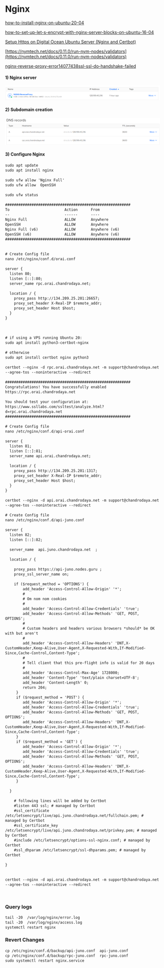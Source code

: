 # Nginx

[how-to-install-nginx-on-ubuntu-20-04](https://www.digitalocean.com/community/tutorials/how-to-install-nginx-on-ubuntu-20-04#step-5-%E2%80%93-setting-up-server-blocks-\(recommended\))

[how-to-set-up-let-s-encrypt-with-nginx-server-blocks-on-ubuntu-16-04](https://www.digitalocean.com/community/tutorials/how-to-set-up-let-s-encrypt-with-nginx-server-blocks-on-ubuntu-16-04)

[Setup Https on Digital Ocean Ubuntu Server (Nginx and Certbot)](https://www.youtube.com/watch?v=r-ljiO\_7MME)

[https://nymtech.net/docs/0.11.0/run-nym-nodes/validators](https://nymtech.net/docs/0.11.0/run-nym-nodes/validators)

[nginx-reverse-proxy-error14077438ssl-ssl-do-handshake-failed](https://coderedirect.com/questions/503281/nginx-reverse-proxy-error14077438ssl-ssl-do-handshake-failed)

#### 1) Nginx server

![](<../.gitbook/assets/image (9).png>)

#### 2) Subdomain creation

![](<../.gitbook/assets/image (11).png>)

#### 3) Configure Nginx



```
sudo apt update
sudo apt install nginx

sudo ufw allow 'Nginx Full'
sudo ufw allow  OpenSSH

sudo ufw status

#########################################################
To                         Action      From
--                         ------      ----
Nginx Full                 ALLOW       Anywhere                  
OpenSSH                    ALLOW       Anywhere                  
Nginx Full (v6)            ALLOW       Anywhere (v6)             
OpenSSH (v6)               ALLOW       Anywhere (v6)  
#########################################################


# Create Config file
nano /etc/nginx/conf.d/orai.conf

server {
  listen 80;
  listen [::]:80;
  server_name rpc.orai.chandrodaya.net;

  location / {
    proxy_pass http://134.209.25.201:26657;
    proxy_set_header X-Real-IP $remote_addr;
    proxy_set_header Host $host;
  }
}



# if using a VPS running Ubuntu 20:
sudo apt install python3-certbot-nginx

# otherwise
sudo apt install certbot nginx python3

certbot --nginx -d rpc.orai.chandrodaya.net -m support@chandrodaya.net --agree-tos --noninteractive --redirect

#########################################################
Congratulations! You have successfully enabled https://rpc.orai.chandrodaya.net

You should test your configuration at:
https://www.ssllabs.com/ssltest/analyze.html?d=rpc.orai.chandrodaya.net
#########################################################

# Create Config file
nano /etc/nginx/conf.d/api-orai.conf

server {
  listen 81;
  listen [::]:81;
  server_name api.orai.chandrodaya.net;

  location / {
    proxy_pass http://134.209.25.201:1317;
    proxy_set_header X-Real-IP $remote_addr;
    proxy_set_header Host $host;
  }
}

certbot --nginx -d api.orai.chandrodaya.net -m support@chandrodaya.net --agree-tos --noninteractive --redirect

# Create Config file
nano /etc/nginx/conf.d/api-juno.conf

server {
  listen 82;
  listen [::]:82;

  server_name  api.juno.chandrodaya.net  ;
  
  location / {
   
    proxy_pass https://api-juno.nodes.guru ; 
    proxy_ssl_server_name on;

    if ($request_method = 'OPTIONS') {
        add_header 'Access-Control-Allow-Origin' '*';
        #
        # Om nom nom cookies
        #
        add_header 'Access-Control-Allow-Credentials' 'true';
        add_header 'Access-Control-Allow-Methods' 'GET, POST, OPTIONS';
        #
        # Custom headers and headers various browsers *should* be OK with but aren't
        #
        add_header 'Access-Control-Allow-Headers' 'DNT,X-CustomHeader,Keep-Alive,User-Agent,X-Requested-With,If-Modified-Since,Cache-Control,Content-Type';
        #
        # Tell client that this pre-flight info is valid for 20 days
        #
        add_header 'Access-Control-Max-Age' 1728000;
        add_header 'Content-Type' 'text/plain charset=UTF-8';
        add_header 'Content-Length' 0;
        return 204;
     }
     if ($request_method = 'POST') {
        add_header 'Access-Control-Allow-Origin' '*';
        add_header 'Access-Control-Allow-Credentials' 'true';
        add_header 'Access-Control-Allow-Methods' 'GET, POST, OPTIONS';
        add_header 'Access-Control-Allow-Headers' 'DNT,X-CustomHeader,Keep-Alive,User-Agent,X-Requested-With,If-Modified-Since,Cache-Control,Content-Type';
     }
     if ($request_method = 'GET') {
        add_header 'Access-Control-Allow-Origin' '*';
        add_header 'Access-Control-Allow-Credentials' 'true';
        add_header 'Access-Control-Allow-Methods' 'GET, POST, OPTIONS';
        add_header 'Access-Control-Allow-Headers' 'DNT,X-CustomHeader,Keep-Alive,User-Agent,X-Requested-With,If-Modified-Since,Cache-Control,Content-Type';
     }

  }

    # following lines will be added by Certbot
    #listen 443 ssl; # managed by Certbot
    #ssl_certificate /etc/letsencrypt/live/api.juno.chandrodaya.net/fullchain.pem; # managed by Certbot
    #ssl_certificate_key /etc/letsencrypt/live/api.juno.chandrodaya.net/privkey.pem; # managed by Certbot
    #include /etc/letsencrypt/options-ssl-nginx.conf; # managed by Certbot
    #ssl_dhparam /etc/letsencrypt/ssl-dhparams.pem; # managed by Certbot

}


certbot --nginx -d api.orai.chandrodaya.net -m support@chandrodaya.net --agree-tos --noninteractive --redirect



```

### Query logs

```
tail -20  /var/log/nginx/error.log
tail -20  /var/log/nginx/access.log
systemctl restart nginx
```

### Revert Changes

```
cp /etc/nginx/conf.d/backup/api-juno.conf  api-juno.conf
cp /etc/nginx/conf.d/backup/rpc-juno.conf  rpc-juno.conf
sudo systemctl restart nginx.service 
```
